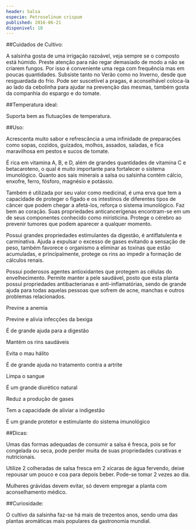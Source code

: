 ```yaml
---
header: Salsa 
especie: Petroselinum crispum
published: 2016-06-21
disponivel: 10
---
```



##Cuidados de Cultivo:

A salsinha gosta de uma irrigação razoável, veja sempre se o composto está húmido. Preste atenção para não regar demasiado de modo a não se criarem fungos. Por isso é conveniente uma rega com frequência mas em poucas quantidades. Subsiste tanto no Verão como no Inverno, desde que resguardada do frio.
Pode ser suscetível a pragas, é aconselhável coloca-la ao lado da cebolinha para ajudar na prevenção das mesmas, também gosta da companhia do espargo e do tomate.


##Temperatura ideal:

Suporta bem as flutuações de temperatura.

 
##Uso:

Acrescenta muito sabor e refrescância a uma infinidade de preparações como sopas, cozidos, guizados, molhos, assados, saladas, e fica maravilhosa em pestos e sucos de tomate.

É rica em vitamina A, B, e D, além de grandes quantidades de vitamina C e betacaroteno, o qual é muito importante para fortalecer o sistema imunológico. Quanto aos sais minerais a salsa ou salsinha contém cálcio, enxofre, ferro, fósforo, magnésio e potássio. 

Também é utilizada por seu valor como medicinal, é uma erva que tem a capacidade de proteger o fígado e os intestinos de diferentes tipos de câncer que podem chegar a afetá-los, reforça o sistema imunológico. Faz bem ao coração. Suas propriedades anticancerígenas encontram-se em um de seus componentes conhecido como miristicina. Protege o cérebro ao prevenir tumores que podem aparecer a qualquer momento. 

Possui grandes propriedades estimulantes da digestão, é antiflatulenta e carminativa. Ajuda a expulsar o excesso de gases evitando a sensação de peso, também favorece o organismo a eliminar as toxinas que estão acumuladas, e principalmente, protege os rins ao impedir a formação de cálculos renais.

Possui poderosos agentes antioxidantes que protegem as células do envelhecimento. Permite manter a pele saudável, posto que esta planta possui propriedades antibacterianas e anti-inflamatórias, sendo de grande ajuda para todas aquelas pessoas que sofrem de acne, manchas e outros problemas relacionados.


  
Previne a anemia

Previne e alivia infecções da bexiga

É de grande ajuda para a digestão

Mantém os rins saudáveis

Evita o mau hálito

É de grande ajuda no tratamento contra a artrite

Limpa o sangue

É um grande diurético natural

Reduz a produção de gases

Tem a capacidade de aliviar a indigestão

É um grande protetor e estimulante do sistema imunológico



##Dicas:

Umas das formas adequadas de consumir a salsa é fresca, pois se for congelada ou seca, pode perder muita de suas propriedades curativas e nutricionais.

Utilize 2 colheradas de salsa fresca em 2 xícaras de água fervendo, deixe repousar um pouco e coa para depois beber. Pode-se tomar 2 vezes ao dia.

Mulheres grávidas devem evitar, só devem empregar a planta com aconselhamento médico.


##Curiosidade:

O cultivo da salsinha faz-se há mais de trezentos anos, sendo uma das plantas aromáticas mais populares da gastronomia mundial. 